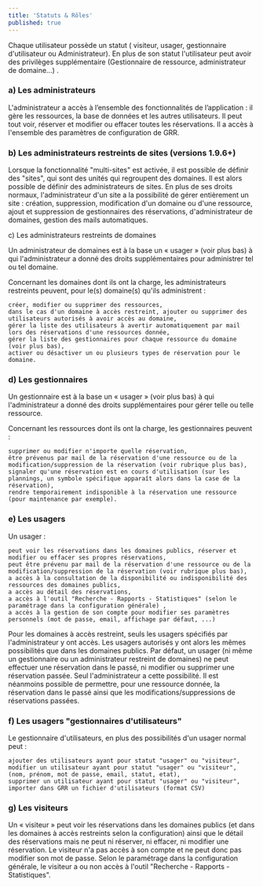 ```yaml
---
title: 'Statuts & Rôles'
published: true
---
```


Chaque utilisateur possède un statut ( visiteur, usager, gestionnaire d'utilisateur ou Administrateur). En plus de son statut l'utilisateur peut avoir des privilèges supplémentaire (Gestionnaire de ressource, administrateur de domaine...) .

### a) Les administrateurs

L'administrateur a accès à l’ensemble des fonctionnalités de l’application : il gère les ressources, la base de données et les autres utilisateurs. Il peut tout voir, réserver et modifier ou effacer toutes les réservations. Il a accès à l'ensemble des paramètres de configuration de GRR.

### b) Les administrateurs restreints de sites (versions 1.9.6+)

Lorsque la fonctionnalité "multi-sites" est activée, il est possible de définir des "sites", qui sont des unités qui regroupent des domaines. Il est alors possible de définir des administrateurs de sites.
En plus de ses droits normaux, l'administrateur d'un site a la possibilité de gérer entièrement un site : création, suppression, modification d'un domaine ou d'une ressource, ajout et suppression de gestionnaires des réservations, d'administrateur de domaines, gestion des mails automatiques.

c) Les administrateurs restreints de domaines

Un administrateur de domaines est à la base un « usager » (voir plus bas) à qui l'administrateur a donné des droits supplémentaires pour administrer tel ou tel domaine.

Concernant les domaines dont ils ont la charge, les administrateurs restreints peuvent, pour le(s) domaine(s) qu'ils administrent :

    créer, modifier ou supprimer des ressources,
    dans le cas d'un domaine à accès restreint, ajouter ou supprimer des utilisateurs autorisés à avoir accès au domaine,
    gérer la liste des utilisateurs à avertir automatiquement par mail lors des réservations d'une ressources donnée,
    gérer la liste des gestionnaires pour chaque ressource du domaine (voir plus bas),
    activer ou désactiver un ou plusieurs types de réservation pour le domaine.

### d) Les gestionnaires

Un gestionnaire est à la base un « usager » (voir plus bas) à qui l'administrateur a donné des droits supplémentaires pour gérer telle ou telle ressource.

Concernant les ressources dont ils ont la charge, les gestionnaires peuvent :

    supprimer ou modifier n'importe quelle réservation,
    être prévenus par mail de la réservation d'une ressource ou de la modification/suppression de la réservation (voir rubrique plus bas),
    signaler qu'une réservation est en cours d'utilisation (sur les plannings, un symbole spécifique apparaît alors dans la case de la réservation),
    rendre temporairement indisponible à la réservation une ressource (pour maintenance par exemple).

### e) Les usagers

Un usager :

    peut voir les réservations dans les domaines publics, réserver et modifier ou effacer ses propres réservations,
    peut être prévenu par mail de la réservation d'une ressource ou de la modification/suppression de la réservation (voir rubrique plus bas),
    a accès à la consultation de la disponibilité ou indisponibilité des ressources des domaines publics,
    a accès au détail des réservations,
    a accès à l'outil "Recherche - Rapports - Statistiques" (selon le paramétrage dans la configuration générale) ,
    a accès à la gestion de son compte pour modifier ses paramètres personnels (mot de passe, email, affichage par défaut, ...)

Pour les domaines à accès restreint, seuls les usagers spécifiés par l'administrateur y ont accès. Les usagers autorisés y ont alors les mêmes possibilités que dans les domaines publics.
Par défaut, un usager (ni même un gestionnaire ou un administrateur restreint de domaines) ne peut effectuer une réservation dans le passé, ni modifier ou supprimer une réservation passée. Seul l'administrateur a cette possibilité. Il est néanmoins possible de permettre, pour une ressource donnée, la réservation dans le passé ainsi que les modifications/suppressions de réservations passées.

### f) Les usagers "gestionnaires d'utilisateurs"

Le gestionnaire d'utilisateurs, en plus des possibilités d'un usager normal peut :

    ajouter des utilisateurs ayant pour statut "usager" ou "visiteur",
    modifier un utilisateur ayant pour statut "usager" ou "visiteur", (nom, prénom, mot de passe, email, statut, etat),
    supprimer un utilisateur ayant pour statut "usager" ou "visiteur",
    importer dans GRR un fichier d'utilisateurs (format CSV)

### g) Les visiteurs

Un « visiteur » peut voir les réservations dans les domaines publics (et dans les domaines à accès restreints selon la configuration) ainsi que le détail des réservations mais ne peut ni réserver, ni effacer, ni modifier une réservation. Le visiteur n'a pas accès à son compte et ne peut donc pas modifier son mot de passe. Selon le paramétrage dans la configuration générale, le visiteur a ou non accès à l'outil "Recherche - Rapports - Statistiques". 
